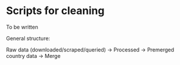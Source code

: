 # Scripts for cleaning

To be written

General structure:

Raw data (downloaded/scraped/queried) -> Processed -> Premerged country data -> Merge
